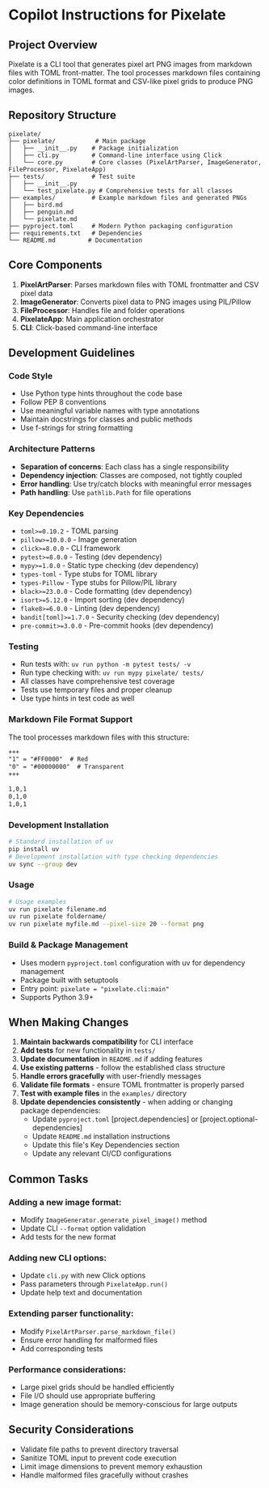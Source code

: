 # Copilot Instructions for Pixelate

## Project Overview

Pixelate is a CLI tool that generates pixel art PNG images from markdown files with TOML front-matter. 
The tool processes markdown files containing color definitions in TOML format and CSV-like pixel grids to produce PNG images.


## Repository Structure

```
pixelate/
├── pixelate/           # Main package
│   ├── __init__.py    # Package initialization  
│   ├── cli.py         # Command-line interface using Click
│   └── core.py        # Core classes (PixelArtParser, ImageGenerator, FileProcessor, PixelateApp)
├── tests/             # Test suite
│   ├── __init__.py    
│   └── test_pixelate.py # Comprehensive tests for all classes
├── examples/          # Example markdown files and generated PNGs
│   ├── bird.md
│   ├── penguin.md
│   └── pixelate.md
├── pyproject.toml     # Modern Python packaging configuration
├── requirements.txt   # Dependencies
└── README.md         # Documentation
```

## Core Components

1. **PixelArtParser**: Parses markdown files with TOML frontmatter and CSV pixel data
2. **ImageGenerator**: Converts pixel data to PNG images using PIL/Pillow
3. **FileProcessor**: Handles file and folder operations
4. **PixelateApp**: Main application orchestrator
5. **CLI**: Click-based command-line interface

## Development Guidelines

### Code Style
- Use Python type hints throughout the code base
- Follow PEP 8 conventions
- Use meaningful variable names with type annotations
- Maintain docstrings for classes and public methods
- Use f-strings for string formatting

### Architecture Patterns
- **Separation of concerns**: Each class has a single responsibility
- **Dependency injection**: Classes are composed, not tightly coupled
- **Error handling**: Use try/catch blocks with meaningful error messages
- **Path handling**: Use `pathlib.Path` for file operations

### Key Dependencies
- `toml>=0.10.2` - TOML parsing
- `pillow>=10.0.0` - Image generation
- `click>=8.0.0` - CLI framework
- `pytest>=8.0.0` - Testing (dev dependency)
- `mypy>=1.0.0` - Static type checking (dev dependency)
- `types-toml` - Type stubs for TOML library
- `types-Pillow` - Type stubs for Pillow/PIL library
- `black>=23.0.0` - Code formatting (dev dependency)
- `isort>=5.12.0` - Import sorting (dev dependency)
- `flake8>=6.0.0` - Linting (dev dependency)
- `bandit[toml]>=1.7.0` - Security checking (dev dependency)
- `pre-commit>=3.0.0` - Pre-commit hooks (dev dependency)

### Testing
- Run tests with: `uv run python -m pytest tests/ -v`
- Run type checking with: `uv run mypy pixelate/ tests/`
- All classes have comprehensive test coverage
- Tests use temporary files and proper cleanup
- Use type hints in test code as well

### Markdown File Format Support
The tool processes markdown files with this structure:
```markdown
+++
"1" = "#FF0000"  # Red
"0" = "#00000000"  # Transparent
+++

1,0,1
0,1,0
1,0,1
```

### Development Installation
```bash
# Standard installation of uv
pip install uv
# Development installation with type checking dependencies
uv sync --group dev
```

### Usage
```bash
# Usage examples
uv run pixelate filename.md
uv run pixelate foldername/
uv run pixelate myfile.md --pixel-size 20 --format png
```

### Build & Package Management
- Uses modern `pyproject.toml` configuration with uv for dependency management
- Package built with setuptools
- Entry point: `pixelate = "pixelate.cli:main"`
- Supports Python 3.9+

## When Making Changes

1. **Maintain backwards compatibility** for CLI interface
2. **Add tests** for new functionality in `tests/`
3. **Update documentation** in `README.md` if adding features
4. **Use existing patterns** - follow the established class structure
5. **Handle errors gracefully** with user-friendly messages
6. **Validate file formats** - ensure TOML frontmatter is properly parsed
7. **Test with example files** in the `examples/` directory
8. **Update dependencies consistently** - when adding or changing package dependencies:
   - Update `pyproject.toml` [project.dependencies] or [project.optional-dependencies]
   - Update `README.md` installation instructions
   - Update this file's Key Dependencies section
   - Update any relevant CI/CD configurations

## Common Tasks

### Adding a new image format:
- Modify `ImageGenerator.generate_pixel_image()` method
- Update CLI `--format` option validation
- Add tests for the new format

### Adding new CLI options:
- Update `cli.py` with new Click options
- Pass parameters through `PixelateApp.run()`
- Update help text and documentation

### Extending parser functionality:
- Modify `PixelArtParser.parse_markdown_file()`
- Ensure error handling for malformed files
- Add corresponding tests

### Performance considerations:
- Large pixel grids should be handled efficiently
- File I/O should use appropriate buffering
- Image generation should be memory-conscious for large outputs

## Security Considerations
- Validate file paths to prevent directory traversal
- Sanitize TOML input to prevent code execution
- Limit image dimensions to prevent memory exhaustion
- Handle malformed files gracefully without crashes